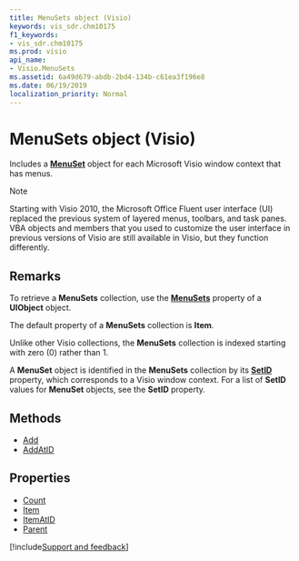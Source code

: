 ```yaml
---
title: MenuSets object (Visio)
keywords: vis_sdr.chm10175
f1_keywords:
- vis_sdr.chm10175
ms.prod: visio
api_name:
- Visio.MenuSets
ms.assetid: 6a49d679-abdb-2bd4-134b-c61ea3f196e8
ms.date: 06/19/2019
localization_priority: Normal
---
```



# MenuSets object (Visio)

Includes a **[MenuSet](Visio.MenuSet.md)** object for each Microsoft Visio window context that has menus.

> [!NOTE] 
> Starting with Visio 2010, the Microsoft Office Fluent user interface (UI) replaced the previous system of layered menus, toolbars, and task panes. VBA objects and members that you used to customize the user interface in previous versions of Visio are still available in Visio, but they function differently.

## Remarks

To retrieve a **MenuSets** collection, use the **[MenuSets](visio.uiobject.menusets.md)** property of a **UIObject** object.

The default property of a **MenuSets** collection is **Item**.

Unlike other Visio collections, the **MenuSets** collection is indexed starting with zero (0) rather than 1.

A **MenuSet** object is identified in the **MenuSets** collection by its **[SetID](Visio.MenuSet.SetID.md)** property, which corresponds to a Visio window context. For a list of **SetID** values for **MenuSet** objects, see the **SetID** property.

## Methods

-  [Add](Visio.MenuSets.Add.md)
-  [AddAtID](Visio.MenuSets.AddAtID.md)

## Properties

-  [Count](Visio.MenuSets.Count.md)
-  [Item](Visio.MenuSets.Item.md)
-  [ItemAtID](Visio.MenuSets.ItemAtID.md)
-  [Parent](Visio.MenuSets.Parent.md)


[!include[Support and feedback](~/includes/feedback-boilerplate.md)]